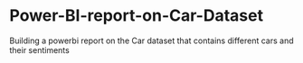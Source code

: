 # Power-BI-report-on-Car-Dataset
Building a powerbi report on the Car dataset that contains different cars and their sentiments
